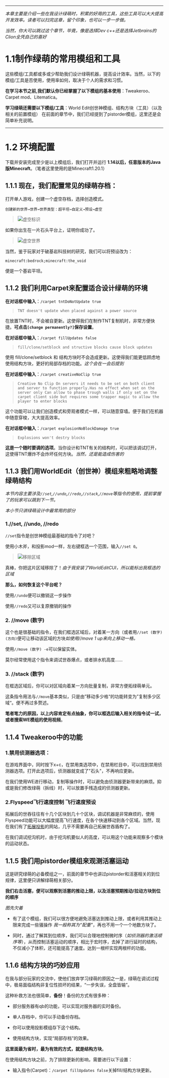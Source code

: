 ***

*本章主要是介绍一些在我设计绿萌时，积累的好用的工具，这些工具可以大大提高开发效率。读者可以扫完这章，留个印象，也可以一步一步做。*

*当然，你大可以跳过这个章节，毕竟，像是选择Dev c++还是选择Jetbrains的Clion全凭自己的喜好*

# 1.1制作绿萌的常用模组和工具

这些模组/工具都或多或少帮助我们设计绿萌机器，提高设计效率。当然，以下的模组/工具是否使用，使用率如何，取决于个人的需求和习惯。

**在学习本节之前,我们默认你已经掌握了以下模组的基本使用**：Tweakeroo、Carpet mod、Litematica。

**学习绿萌还需要以下模组/工具**：World Edit创世神模组、结构方块（工具）（以及相关的前置模组）
在前面的章节中，我们已经提到了pistorder模组，这里还是会简单补充说明。

***
# 1.2 环境配置

下载并安装完成至少是以上模组后，我们打开并运行 **1.14以后，任意版本的Java版Minecraft**。（笔者这里使用的是Minecraft1.20.1）

## 1.1.1 现在，我们配置常见的绿萌存档：

打开单人游戏，创建一个虚空存档，选择创造模式。

`创建新的世界→世界→世界类型：超平坦→自定义→预设→虚空`
>![虚空标识](img1/01-void.png)

如果你出生在一片石头平台上，证明你成功了。
>![虚空世界](img1/01-floot.png)

当然，鉴于玩家对于破基岩科技树的研究，我们可以将预设改为：

`minecraft:bedrock;minecraft:the_void`

便是一个基岩平坦。

## 1.1.2 我们利用Carpet来配置适合设计绿萌的环境

**在对话框中输入**：`/carpet tntDoNotUpdate true`

>`TNT doesn't update when placed against a power source`

在放置TNT时，不会被自更新。这使得我们在制作TNT复制机时，非常方便快捷。**可点击`[change permanently?]`保存设置**。

**在对话框中输入**：`/carpet fillUpdates false`
>`fill/clone/setblock and structive blocks cause block updates`

使用 fill/clone/setblock 和 结构方块时不会造成更新。这使得我们能更低顾虑地使用结构方块，更好的局部存档的功能。*这个会在一会后提到*

**在对话框中输入**：`/carpet creativeNoClip true`
>`Creative No Clip
>On servers it needs to be set on both client and server to function properly.Has no effect when set on the server only Can allow to phase trough walls if only set on the carpet client side but requires some trapper magic to allow the player to enter blocks`

这个功能可以让我们创造模式和旁观者模式一样，可以随意穿墙。便于我们在机器中随意穿梭，大大提高效率。

**在对话框中输入**：`/carpet explosionNoBlockDamage true`
>`Explosions won't destry blocks`

**这是一个随时要调的选项**。当你设计和TNT有关的结构时，可以把该调试打开，这使得TNT爆炸不会炸坏任何方块。*当然，还是能造成伤害的*

## 1.1.3 我们用WorldEdit（创世神）模组来粗略地调整绿萌结构

*本节内容主要涉及`//set`,`//undo`,`//redo`,`//stack`,`//move`等指令的使用，提前掌握了的玩家可以跳到下一节。*

*本小节只讲绿萌设计中最常用的部分*

### 1.//set, //undo, //redo

`//set`指令是创世神模组最基础的指令了对吧？

使用小木斧，和投影mod一样，左右键框选一个范围，输入`//set 0`。
>![移除区域](img1/01-7.png)

真棒，你把这片区域移除了！*由于我安装了WorldEditCUI，所以能标出我框选的区域*

**那么，如何恢复这个平台呢？**

使用`//undo`便可以撤销这一步操作

使用`//redo`又可以复原撤销的操作

### 2. //move (数字)

这个也是很基础的指令，在我们框选区域后，对着某一方向（或者用`//set (数字) (方向)`便可让移动该区域的方块*如使用//move 1 up来向上移动一格。*

使用`//move (数字) -e`可以保留实体。

莫尔经常使用这个指令来调试世吞爆点，或者排水机高度......

### 3. //stack (数字)

在框选区域后，你可以对区域向着某一方向批量复制，非常方便拓绿萌单元。

这条指令用法与`//move`基本类似，只是由”移动多少格“的功能转变为”复制多少区域“。便不再过多赘述。

**笔者笔力的原因，以上内容肯定有点抽象，你可以框选后输入相关的指令试一试，或者搜索WE模组的使用视频**。

## 1.1.4 Tweakeroo中的功能

### 1.禁用侦测器选项：

在游戏界面中，同时按下x+c，在禁用类选项中，在禁用栏目中，可以找到禁用侦测器选项。打开此选项后，侦测器就变成了"石头"，不再响应更新。

在我们使用WE进行移动，复制等操作时，可以避免由侦测器更新带来的麻烦。抑或是我们修改绿萌（拆线）时，可以放置手残造成的侦测器更新。

### 2.Flyspeed飞行速度控制 飞行速度预设

拓展后的世吞往往有十几个区块到几十个区块，调试机器是非常麻烦的，使用Flyspeed功能可以大幅度提高飞行速度，在各个快速移动到各个区域。当然，现在我们有了[拓展投影](https://redenmc.com/zh_cn/litematica/old)的网站，几乎不需要再自己拓展世吞盾构了。

在我们调试挖沟机时，由于挖沟机要似人的高度，可以用这个功能来观察多个模块的运动状态。

## 1.1.5 我们用pistorder模组来观测活塞运动

这是研究绿萌的必备模组之一，前面的章节中也讲过pistorder和活塞相关的到位规律，这里便只讲解绿萌相关部分。

**我们右击活塞，便可以观察到活塞的推动上限，以及活塞预期推动/拉动方块到位的顺序**

*图先欠着*

- 有了这个模组，我们可以很方便地避免活塞达到推动上限，或者利用其推动上限来完成一些骚操作 *我一般称其为“配重”*，再也不用一个一个地数方块了。

- 同时，通过了解其到位顺序，我们可以合理地控制微时序（*如侦测器的激活顺序等*），从而控制活塞运动的顺序，相比于宏时序，去掉了进行延时的结构，不仅减小了体积，还可能提高了速度。达到一根杆实现两根杆的功能。

## 1.1.6 结构方块的巧妙应用

在我与部分玩家的交流中，使他们放弃学习绿萌的原因之一是，绿萌在调试过程中，极易面临结构非复位性损坏的结果，“一步失误，全盘皆输”。

这种补救方法也很简单，**备份**！备份的方式有很多种：

- 部分服务器有qb的功能，可以实现对服务器的实时备份。
  
- 单人存档中，你可以手动备份存档。

- 你可以使用投影模组存下这个结构。

- 使用结构方块，实现“局部存档”的效果。

**这里面最为省时，最为有效的方式，就是结构方块**。

在使用结构方块之前，为了排除更新的影响，需要进行以下设置：

- 输入指令(Carpet)：`/carpet fillUpdates false`关掉fill/结构方块更新。
